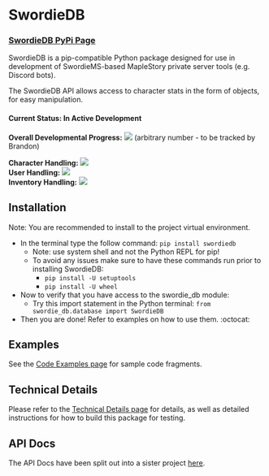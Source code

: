 # SwordieDB
### [SwordieDB PyPi Page](https://pypi.org/project/swordiedb/)

SwordieDB is a pip-compatible Python package designed for use in development of SwordieMS-based MapleStory private server tools (e.g. Discord bots).  

The SwordieDB API allows access to character stats in the form of objects, for easy manipulation.  

#### **Current Status:** In Active Development  
**Overall Developmental Progress:** ![](https://progress-bar.dev/100) (arbitrary number - to be tracked by Brandon)  
  
**Character Handling:** ![](https://progress-bar.dev/100)    
**User Handling:** ![](https://progress-bar.dev/100)    
**Inventory Handling:** ![](https://progress-bar.dev/100)    
## Installation
Note: You are recommended to install to the project virtual environment.
- In the terminal type the follow command: `pip install swordiedb`  
    - Note: use system shell and not the Python REPL for pip!
    - To avoid any issues make sure to have these commands run prior to installing SwordieDB:
        - `pip install -U setuptools`
        - `pip install -U wheel`
- Now to verify that you have access to the swordie_db module:
    - Try this import statement in the Python terminal: `from swordie_db.database import SwordieDB`
- Then you are done! Refer to examples on how to use them. :octocat:
## Examples
See the [Code Examples page](https://github.com/Bratah123/SwordieDB/wiki/Sample-Code-Fragments) for sample code fragments.
## Technical Details
Please refer to the [Technical Details page](https://github.com/Bratah123/SwordieDB/wiki/Technical-Details) for details, as well as detailed instructions for how to build this package for testing.  
## API Docs
The API Docs have been split out into a sister project [here](https://kookiiestudios.github.io/ProjectShieldieDB/).
